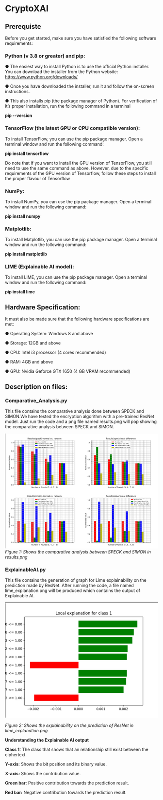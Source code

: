 # CryptoXAI

## Prerequiste
Before you get started, make sure you have satisfied the following software
requirements:
### Python (v 3.8 or greater) and pip:
● The easiest way to install Python is to use the official Python installer. You
can download the installer from the Python website:
https://www.python.org/downloads/


● Once you have downloaded the installer, run it and follow the on-screen
instructions.


● This also installs pip (the package manager of Python). For verification of
it’s proper installation, run the following command in a terminal

**pip --version**

### TensorFlow (the latest GPU or CPU compatible version):
To install TensorFlow, you can use the pip package manager. Open a terminal
window and run the following command:

**pip install tensorflow**

Do note that if you want to install the GPU version of TensorFlow, you still need to
use the same command as above. However, due to the specific requirements of
the GPU version of Tensorflow, follow these steps to install the proper flavour of
Tensorflow

### NumPy:
To install NumPy, you can use the pip package manager. Open a terminal
window and run the following command:

**pip install numpy**

### Matplotlib:
To install Matplotlib, you can use the pip package manager. Open a terminal
window and run the following command:

**pip install matplotlib**

### LIME (Explainable AI model):
To install LIME, you can use the pip package manager. Open a terminal window
and run the following command:

**pip install lime**

## Hardware Specification: 
It must also be made sure that the following hardware specifications are met:

● Operating System: Windows 8 and above


● Storage: 12GB and above


● CPU: Intel i3 processor (4 cores recommended)


● RAM: 4GB and above


● GPU: Nvidia Geforce GTX 1650 (4 GB VRAM recommended)

## Description on files:

### Comparative_Analysis.py
This file contains the comparative analysis done between SPECK and SIMON.We have tested the encryption algorithm with a pre-trained ResNet model. Just run the code and a png file named results.png will pop showing the comparative analysis between SPECK and SIMON.

![image.png](./image.png)
*Figure 1: Shows the comparative analysis between SPECK and SIMON in results.png*


### ExplainableAI.py
This file contains the generation of graph for Lime explainability on the prediction made by ResNet. After running the code, a file named lime_explanation.png will be produced which contains the output of Explainable AI.

![image-1.png](./image-1.png)

*Figure 2: Shows the explainability on the prediction of ResNet in lime_explanation.png*

**Understanding the Explainable AI output**

**Class 1:** The class that shows that an relationship still exist between the ciphertext.

**Y-axis:** Shows the bit position and its binary value.

**X-axis:** Shows the contribution value.

**Green bar:** Positive contribution towards the prediction result.

**Red bar:** Negative contribution towards the prediction result.


